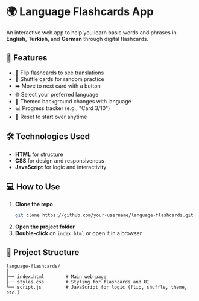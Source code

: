 # 🌍 Language Flashcards App

An interactive web app to help you learn basic words and phrases in **English**, **Turkish**, and **German** through digital flashcards.

## 📌 Features

- 🎴 Flip flashcards to see translations  
- 🔄 Shuffle cards for random practice  
- ➡️ Move to next card with a button  
- 🌐 Select your preferred language  
- 🎨 Themed background changes with language  
- 📊 Progress tracker (e.g., "Card 3/10")  
- 🔁 Reset to start over anytime

## 🛠️ Technologies Used

- **HTML** for structure  
- **CSS** for design and responsiveness  
- **JavaScript** for logic and interactivity

## 💻 How to Use

1. **Clone the repo**
   ```bash
   git clone https://github.com/your-username/language-flashcards.git
   ```
2. **Open the project folder**
3. **Double-click** on `index.html` or open it in a browser

## 📂 Project Structure

```
language-flashcards/
│
├── index.html        # Main web page
├── styles.css        # Styling for flashcards and UI
└── script.js         # JavaScript for logic (flip, shuffle, theme, etc.)
```

